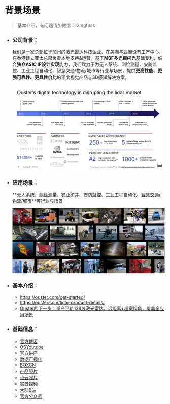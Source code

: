 # 背景场景

> 基本介绍，有问题请加微信：Kungfuas

- ### 公司背景：

  我们是一家总部位于加州的激光雷达科技企业，在美洲与亚洲设有生产中心，在香港建立亚太总部负责本地支持&运营。基于**MBF多光束闪光**基础专利，结合**独立ASIC IP设计实现**能力，我们致力于为无人系统、测绘测量、安防监控、工业工程自动化、智慧交通/物流/城市等行业与场景，提供**更高性能、更强可靠性、更具性价比**的深度视觉产品与3D感知解决方案。

  ![image-20210113145259515](background.assets/image-20201006202503193.png)

  

- ### 应用场景：

  **无人系统、[测绘测量](/SMapping)、农业矿井、安防监控、工业工程自动化、[智慧交通/物流/城市](https://drive.weixin.qq.com/s?k=AEYARQeBAAYlRQyC1yAE4AvQanABU)**等[行业与场景](https://drive.weixin.qq.com/s?k=AEYARQeBAAYQGZQK45AE4AvQanABU) 

  ![[image-20200917194751343](https://ouster.oss-cn-shanghai.aliyuncs.com/customer_applications.zip)](background.assets/image-20200917194751343.png)

  

- ### 基本介绍：

  - https://ouster.com/get-started/
  - https://ouster.com/lidar-product-details/
  - [Ouster的下一步：量产平价128线激光雷达，远距离+超宽视角，覆盖全应用场景](https://m.gasgoo.com/news/70151304.html)

  

- ### 基础信息：

  - [官方博客](https://ouster.com/blog/)
  - [OSYoutube](https://www.youtube.com/channel/UCRB5JpLey3BA-1P9XyrErTA)            
  - [官方讲座](https://ouster.com/resources/webinars/)
  - [数据可视化](https://ouster.com/zh-cn/resources/lidar-sample-data/)
  - [BOXCN](https://ouster.ent.boxcn.net/folder/0)                
  - [产品照片](https://ouster.oss-cn-shanghai.aliyuncs.com/Ouster_product_photography.zip)
  - [点云照片](https://ouster.box.com/s/5db88cgb7z6hmsk4xj8u32erashebbyk)
  - [实景视频](https://ouster.box.com/s/nxk12awk4pdyqylkhfqhd3t2fwob6aef)            
  - [大陆B站](https://space.bilibili.com/522358013)
  - [官方公众号](https://mp.weixin.qq.com/mp/homepage?__biz=MzI3NjAzODM2NQ==&hid=1&sn=77770ea86f4a7c0c965abeeaaadd4dcd//)


